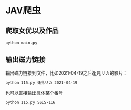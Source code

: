 # JAV爬虫

## 爬取女优以及作品

```bash
python main.py
```

## 输出磁力链接

输出磁力链接到文件，比如2021-04-19之后逢見リカ的影片：
```bash
python 115.py 逢見リカ 2021-04-19
```

也可以直接输出具体某个番号
```bash
python 115.py SSIS-116
```
